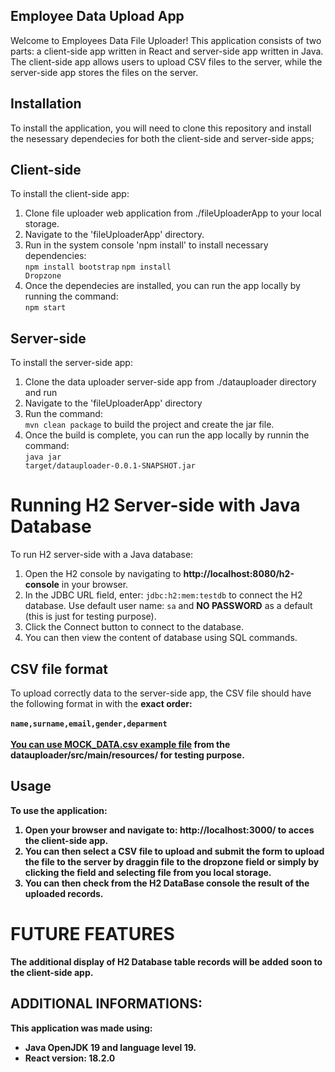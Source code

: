 Employee Data Upload App
---------------------------

Welcome to Employees Data File Uploader! This application consists of two parts: a client-side app written in React and server-side app written in Java. The client-side app allows users to upload CSV files to the server, while the server-side app stores the files on the server.

## Installation
To install the application, you will need to clone this repository and install the nesessary dependecies for both the client-side and server-side apps;

## Client-side
To install the client-side app:

1. Clone file uploader web application from ./fileUploaderApp to your local storage.
2. Navigate to the 'fileUploaderApp' directory.
3. Run in the system console 'npm install' to install necessary dependencies:
  <br><code>npm install bootstrap</code>
  <code>npm install Dropzone</code>
4. Once the dependecies are installed, you can run the app locally by running the command:
  <br><code>npm start</code>

## Server-side
To install the server-side app:

1. Clone the data uploader server-side app from ./datauploader directory and run
2. Navigate to the 'fileUploaderApp' directory
3. Run the command:
  <br><code>mvn clean package</code> to build the project and create the jar file.
4. Once the build is complete, you can run the app locally by runnin the command:
  <br><code>java jar target/datauploader-0.0.1-SNAPSHOT.jar</code>
  
# Running H2 Server-side with Java Database
To run H2 server-side with a Java database:
1. Open the H2 console by navigating to <b>http://localhost:8080/h2-console</b> in your browser.
2. In the JDBC URL field, enter: <code>jdbc:h2:mem:testdb</code> to connect the H2 database. Use default user name: <code>sa</code> and <b>NO PASSWORD</b> as a default (this is just for testing purpose).
3. Click the Connect button to connect to the database.
4. You can then view the content of database using SQL commands.

## CSV file format
To upload correctly data to the server-side app, the CSV file should have the following format in with the <b>exact order<b>:
<br><br><code>name,surname,email,gender,deparment</code>
<br><br>
<strong><ins>You can use <b>MOCK_DATA.csv</b> example file</ins> from the <b>datauploader/src/main/resources/</b> for testing purpose.</strong>
  
## Usage
To use the application:
1. Open your browser and navigate to: <b>http://localhost:3000/</b> to acces the client-side app.
2. You can then select a CSV file to upload and submit the form to upload the file to the server by draggin file to the dropzone field or simply by clicking the field and selecting file from you local storage.
3. You can then check from the H2 DataBase console the result of the uploaded records.

# FUTURE FEATURES
The additional display of H2 Database table records will be added soon to the client-side app.

## ADDITIONAL INFORMATIONS:
This application was made using:
- Java OpenJDK 19 and language level 19.
- React version: 18.2.0
